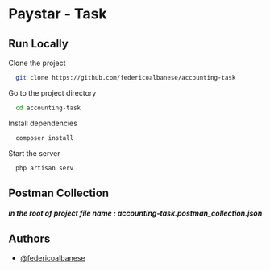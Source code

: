 
# Paystar - Task
## Run Locally

Clone the project

```bash
  git clone https://github.com/federicoalbanese/accounting-task
```

Go to the project directory

```bash
  cd accounting-task
```

Install dependencies

```bash
  composer install
```

Start the server

```bash
  php artisan serv
```

## Postman Collection 
##### in the root of project file name : accounting-task.postman_collection.json

## Authors
- [@federicoalbanese](https://github.com/federicoalbanese)
